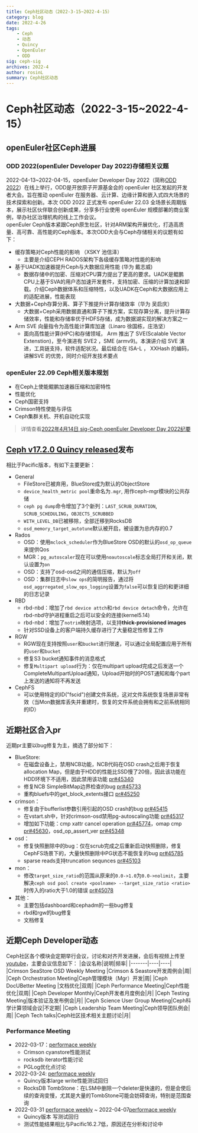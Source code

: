 ```yaml
---
title: Ceph社区动态（2022-3-15~2022-4-15）
category: blog 
date: 2022-4-26
tags:
    - Ceph
    - 动态
    - Quincy
    - OpenEuler
    - ODD
sig: ceph-sig
archives: 2022-4
author: rosinL
summary: Ceph社区动态
---
```

# Ceph社区动态（2022-3-15~2022-4-15）
## openEuler社区Ceph进展
### ODD 2022(openEuler Developer Day 2022)存储相关议题
2022-04-13~2022-04-15，openEuler Developer Day 2022（简称[ODD 2022](https://www.openeuler.org/zh/interaction/summit-list/devday2022/)）在线上举行，ODD是开放原子开源基金会的 openEuler 社区发起的开发者大会。旨在推动 openEuler 在服务器、云计算、边缘计算和嵌入式四大场景的技术探索和创新。本次 ODD 2022 正式发布 openEuler 22.03 全场景长周期版本，展示社区伙伴联合创新成果，分享多行业使用 openEuler 规模部署的商业案例，举办社区治理机构的线上工作会议。  
openEuler Ceph版本紧跟Ceph原生社区，针对ARM架构开展优化，打造高质量、高可靠、高性能的Ceph版本。本次ODD大会与Ceph存储相关的议题有如下：
* 缓存策略对Ceph性能的影响 （XSKY 池信泽）
  - 主要是介绍CEPH RADOS架构下各级缓存策略对性能的影响
* 基于UADK加速器提升Ceph与大数据应用性能 (华为 戴志威)
  - 数据存储中的加密、压缩对CPU算力提出了更高的要求。UADK是鲲鹏CPU上基于SVA的用户态加速开发套件，支持加密、压缩的计算加速和卸载。介绍Ceph数据体系和压缩特性，以及UADK在Ceph和大数据应用上的适配进展，性能表现
* 大数据+Ceph存算分离、算子下推提升计算存储效率（华为 吴启庆）
  - 大数据+Ceph采用数据直通和算子下推方案，实现存算分离，提升计算存储效率，性能和存储率优于HDFS存储，成为数据湖实现的解决方案之一
* Arm SVE 向量指令为⾼性能计算库加速（Linaro 徐国栋，庄浩坚）
  - ⾯向⾼性能计算(HPC)和存储领域， Arm 推出了 SVE(Scalable Vector Extenstion)，⾄今演进有 SVE2 ，SME (armv9)。本演讲介绍 SVE 演进，⼯具链⽀持，软件适配状况。最后结合在 ISA-L ， XXHash 的编码，讲解SVE 的优势，同时介绍开发技术要点
### openEuler 22.09 Ceph相关版本规划
  * 在Ceph上使能鲲鹏加速器压缩和加密特性
  * 性能优化
  * Ceph国密支持
  * Crimson特性使能与评估
  * Ceph集群关机、开机自动化实现
  > 详情查看[2022年4月14日 sig-Ceph openEuler Developer Day 2022纪要](https://gitee.com/src-openeuler/ceph/wikis/%E4%BC%9A%E8%AE%AE%E7%BA%AA%E8%A6%81/2022%E5%8F%8C%E5%91%A8%E4%BE%8B%E4%BC%9A%E4%BC%9A%E8%AE%AE%E7%BA%AA%E8%A6%81)
## [Ceph v17.2.0 Quincy released](https://ceph.io/en/news/blog/2022/v17-2-0-quincy-released/)发布
相比于Pacific版本，有如下主要更新：
* General
  - FileStore已被弃用，BlueStore成为默认的ObjectStore
  - `device_health_metric pool`重命名为`.mgr`, 用作ceph-mgr模块的公共存储
  - `ceph pg dump`命令增加了3个新列：`LAST_SCRUB_DURATION`, `SCRUB_SCHEDULING`，`OBJECTS_SCRUBBED`
  - `WITH_LEVEL_DB`已被移除，全部迁移到RocksDB
  - `osd_memory_target_autotune`默认被开启，被设置为总内存的0.7
* Rados
  - OSD：使用`mclock_scheduler`作为BlueStore OSD的默认的`osd_op_queue`来提供Qos
  - MGR：`pg_autoscaler`现在可以使用`noautoscale`标志全局打开和关闭，默认设置为`on`
  - OSD：支持了osd-osd之间的通信压缩，默认为`off`
  - OSD：集群日志中`slow ops`的简明报告，通过将`osd_aggrregated_slow_ops_logging`设置为`false`可以恢复旧的和更详细的日志记录
* RBD
  - rbd-nbd：增加了`rbd device attch`和`rbd device detach`命令，允许在rbd-nbd守护进程重启之后可以安全的连接(kernel5.14)
  - rbd-nbd：增加了`notrim`映射选项，以支持**thick-provisioned images**
  - 针对SSD设备上的客户端持久缓存进行了大量稳定性修复工作
* RGW
  - RGW现在支持按照`user`和`bucket`进行限速，可以通过全局配置应用于所有的`user`和`bucket`
  - 修复S3 bucket通知事件的消息格式
  - 修复`Multipart upload`行为：仅在multipart upload完成之后发送一个CompleteMultipartUpload通知，Upload开始时的POST通知和每个part上发送的通知将不再发送
* CephFS
  - 可以使用特定的ID("fscid")创建文件系统，这对文件系统恢复场景非常有效（当Mon数据库丢失并重建时，恢复的文件系统会拥有和之前系统相同的ID）

## 近期社区合入pr
近期pr主要以bug修复为主，摘选了部分如下：
* BlueStore:
  - 在磁盘设备上，禁用NCB功能，NCB代码在OSD crash之后用于恢复allocation Map，但是由于HDD的性能比SSD慢了20倍，因此该功能在HDD环境下不适用，因此禁用该功能 [pr#45340](https://github.com/ceph/ceph/pull/45340)
  - 修复NCB SimpleBitMap边界检查的bug [pr#45733](https://github.com/ceph/ceph/pull/45733)
  - 重构bluefs中的get_block_extents接口 [pr#45250](https://github.com/ceph/ceph/pull/44250)
* crimson：
  - 修复由于bufferlist参数引用引起的OSD crash的bug [pr#45415](https://github.com/ceph/ceph/pull/45415)
  - 在vstart.sh中，针对crimson-osd禁用pg-autoscaling功能 [pr#45317](https://github.com/ceph/ceph/pull/45317)
  - 增加如下功能：cmp xattr cancel operation [pr#45774](https://github.com/ceph/ceph/pull/45774)，omap cmp [pr#45630](https://github.com/ceph/ceph/pull/45630)，osd_op_assert_ver [pr#45348](https://github.com/ceph/ceph/pull/45348)
* osd：
  - 修复快照删除中的bug：仅在scrub完成之后重新启动快照删除，修复CephFS场景下的，大量快照删除中PG状态不能恢复的bug [pr#45785](https://github.com/ceph/ceph/pull/45785)
  - sparse reads支持truncation sequnces [pr#45103](https://github.com/ceph/ceph/pull/45103)
* mon：
  - 修改`target_size_ratio`的范围从原来的`0.0->1.0`为`0.0->nolimit`，主要解决`ceph osd pool create <poolname> --target_size_ratio <ratio>`时传入的ratio大于1.0的错误 [pr#45078](https://github.com/ceph/ceph/pull/45078)
* 其他：
  - 主要包括dashboard和cephadm的一些bug修复
  - rbd和rgw的bug修复
  - 文档修复
## 近期Ceph Developer动态
Ceph社区各个模块会定期举行会议，讨论和对齐开发进展，会后有视频上传至[youtube](https://www.youtube.com/channel/UCno-Fry25FJ7B4RycCxOtfw/videos)，主要会议信息如下：
|会议名称|说明|频率|
|-------|----|----|
|Crimson SeaStore OSD Weekly Meeting |Crimson & Seastore开发周例会|周|
|Ceph Orchestration Meeting|Ceph管理模块（Mgr）开发|周|
|Ceph DocUBetter Meeting |文档优化|双周|
|Ceph Performance Meeting|Ceph性能优化|双周|
|Ceph Developer Monthly|Ceph开发者月度例会|月|
|Ceph Testing Meeting|版本验证及发布例会|月|
|Ceph Science User Group Meeting|Ceph科学计算领域会议|不定期|
|Ceph Leadership Team Meeting|Ceph领导团队例会|周|
|Ceph Tech talks|Ceph社区技术相关主题讨论|月|

### Performance Meeting
* 2022-03-17：[performace weekly](https://www.youtube.com/watch?v=RFYA-0k6QE)
  - Crimson cyanstore性能测试
  - rocksdb iterator性能讨论
  - PGLog优化点讨论
* 2022-03-24: [performace weekly](https://www.youtube.com/watch?v=tulzatiqqHo)
  - Quincy版本large write性能测试回归
  - RocksDB TombStone：在LSM中删除一个deleter是快速的，但是会使后续的查询变慢，尤其是大量的TombStone可能会妨碍查询，特别是范围查询
* 2022-03-31 [performace weekly](https://www.youtube.com/watch?v=NuofFc1539I) ~ 2022-04-07[performace weekly](https://www.youtube.com/watch?v=F34BvWvEDf4)
  - Quincy版本 写测试回归
  - 测试性能结果相比与Pacific16.2.7低，原因还在分析和讨论中
